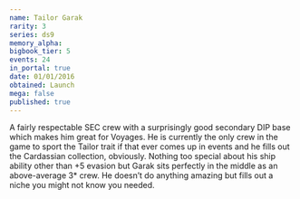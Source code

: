 ```yaml
---
name: Tailor Garak
rarity: 3
series: ds9
memory_alpha:
bigbook_tier: 5
events: 24
in_portal: true
date: 01/01/2016
obtained: Launch
mega: false
published: true
---
```


A fairly respectable SEC crew with a surprisingly good secondary DIP base which makes him great for Voyages. He is currently the only crew in the game to sport the Tailor trait if that ever comes up in events and he fills out the Cardassian collection, obviously. Nothing too special about his ship ability other than +5 evasion but Garak sits perfectly in the middle as an above-average 3* crew. He doesn’t do anything amazing but fills out a niche you might not know you needed.
